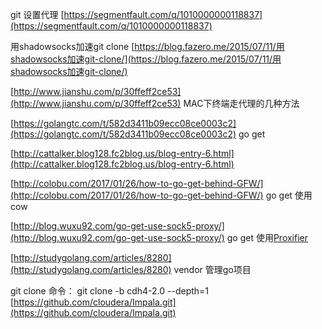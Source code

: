 git  设置代理 [https://segmentfault.com/q/1010000000118837](https://segmentfault.com/q/1010000000118837)

用shadowsocks加速git clone      [https://blog.fazero.me/2015/07/11/用shadowsocks加速git-clone/](https://blog.fazero.me/2015/07/11/用shadowsocks加速git-clone/)

[http://www.jianshu.com/p/30ffeff2ce53](http://www.jianshu.com/p/30ffeff2ce53)     MAC下终端走代理的几种方法

[https://golangtc.com/t/582d3411b09ecc08ce0003c2](https://golangtc.com/t/582d3411b09ecc08ce0003c2)    go get

[http://cattalker.blog128.fc2blog.us/blog-entry-6.html](http://cattalker.blog128.fc2blog.us/blog-entry-6.html)

[http://colobu.com/2017/01/26/how-to-go-get-behind-GFW/](http://colobu.com/2017/01/26/how-to-go-get-behind-GFW/)   go get   使用cow

[http://blog.wuxu92.com/go-get-use-sock5-proxy/](http://blog.wuxu92.com/go-get-use-sock5-proxy/)    go get 使用[Proxifier](https://www.proxifier.com/)

[http://studygolang.com/articles/8280](http://studygolang.com/articles/8280)    vendor 管理go项目

git clone 命令：     git clone -b cdh4-2.0 --depth=1 [https://github.com/cloudera/Impala.git](https://github.com/cloudera/Impala.git)

